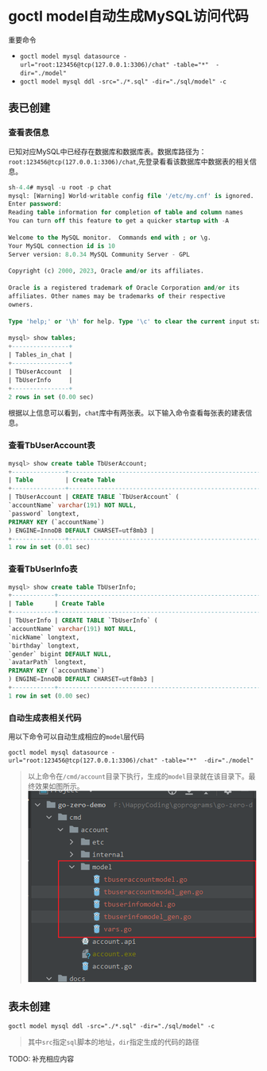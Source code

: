 # goctl model自动生成MySQL访问代码
重要命令
* `goctl model mysql datasource -url="root:123456@tcp(127.0.0.1:3306)/chat" -table="*"  -dir="./model"`
* `goctl model mysql ddl -src="./*.sql" -dir="./sql/model" -c`

## 表已创建
### 查看表信息
已知对应MySQL中已经存在数据库和数据库表。数据库路径为：`root:123456@tcp(127.0.0.1:3306)/chat`,先登录看看该数据库中数据表的相关信息。
```sql
sh-4.4# mysql -u root -p chat
mysql: [Warning] World-writable config file '/etc/my.cnf' is ignored.
Enter password:
Reading table information for completion of table and column names
You can turn off this feature to get a quicker startup with -A

Welcome to the MySQL monitor.  Commands end with ; or \g.
Your MySQL connection id is 10
Server version: 8.0.34 MySQL Community Server - GPL

Copyright (c) 2000, 2023, Oracle and/or its affiliates.

Oracle is a registered trademark of Oracle Corporation and/or its
affiliates. Other names may be trademarks of their respective
owners.

Type 'help;' or '\h' for help. Type '\c' to clear the current input statement.

mysql> show tables;
+----------------+
| Tables_in_chat |
+----------------+
| TbUserAccount  |
| TbUserInfo     |
+----------------+
2 rows in set (0.00 sec)
```
根据以上信息可以看到，`chat`库中有两张表。以下输入命令查看每张表的建表信息。

### 查看TbUserAccount表
```sql
mysql> show create table TbUserAccount;
+---------------+--------------------------------------------------------------------------------------------------------------------------------------------------------------------+
| Table         | Create Table                                                                                                                                                       |
+---------------+--------------------------------------------------------------------------------------------------------------------------------------------------------------------+
| TbUserAccount | CREATE TABLE `TbUserAccount` (
`accountName` varchar(191) NOT NULL,
`password` longtext,
PRIMARY KEY (`accountName`)
) ENGINE=InnoDB DEFAULT CHARSET=utf8mb3 |
+---------------+--------------------------------------------------------------------------------------------------------------------------------------------------------------------+
1 row in set (0.01 sec)
```

### 查看TbUserInfo表
```sql
mysql> show create table TbUserInfo;
+------------+-------------------------------------------------------------------------------------------------------------------------------------------------------------------------------------------------------------------------------------------------+
| Table      | Create Table                                                                                                                                                                                                                                    |
+------------+-------------------------------------------------------------------------------------------------------------------------------------------------------------------------------------------------------------------------------------------------+
| TbUserInfo | CREATE TABLE `TbUserInfo` (
`accountName` varchar(191) NOT NULL,
`nickName` longtext,
`birthday` longtext,
`gender` bigint DEFAULT NULL,
`avatarPath` longtext,
PRIMARY KEY (`accountName`)
) ENGINE=InnoDB DEFAULT CHARSET=utf8mb3 |
+------------+-------------------------------------------------------------------------------------------------------------------------------------------------------------------------------------------------------------------------------------------------+
1 row in set (0.00 sec)
```

### 自动生成表相关代码
用以下命令可以自动生成相应的`model`层代码
```
goctl model mysql datasource -url="root:123456@tcp(127.0.0.1:3306)/chat" -table="*"  -dir="./model"
```
> 以上命令在`/cmd/account`目录下执行，生成的`model`目录就在该目录下。最终效果如图所示。
![](./imgs/goctl-model-usage.png)


## 表未创建
```
goctl model mysql ddl -src="./*.sql" -dir="./sql/model" -c
```
> 其中`src`指定`sql`脚本的地址，`dir`指定生成的代码的路径

TODO: 补充相应内容